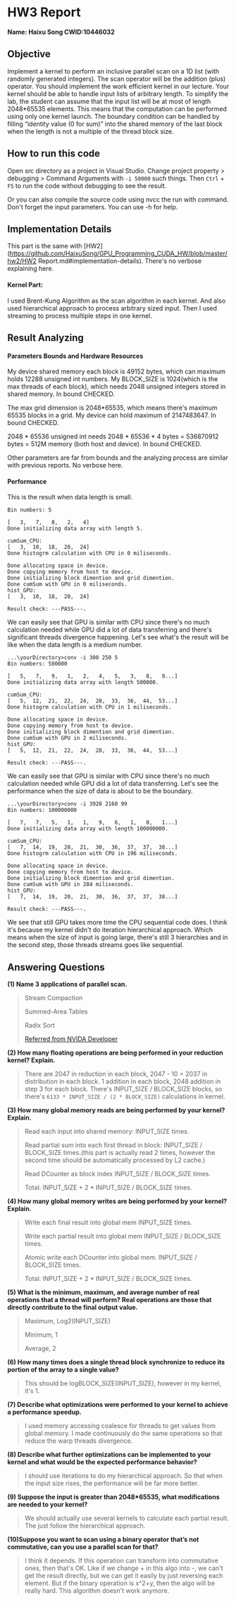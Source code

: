 # HW3 Report

**Name: Haixu Song CWID:10446032**

## Objective

Implement a kernel to perform an inclusive parallel scan on a 1D list (with randomly generated integers). The scan operator will be the addition (plus) operator. You should implement the work efficient kernel in our lecture. Your kernel should be able to handle input lists of arbitrary length. To simplify the lab, the student can assume that the input list will be at most of length 2048*65535 elements. This means that the computation can be performed using only one kernel launch. The boundary condition can be handled by filling “identity value (0 for sum)” into the shared memory of the last block when the length is not a multiple of the thread block size.

## How to run this code

Open src directory as a project in Visual Studio. Change project property > debugging > Command Arguments with `-i 50000` such things. Then `Ctrl` + `F5` to run the code without debugging to see the result. 

Or you can also compile the source code using nvcc the run with command. Don't forget the input parameters. You can use -h for help.

## Implementation Details

This part is the same with [HW2](https://github.com/HaixuSong/GPU_Programming_CUDA_HW/blob/master/hw2/HW2 Report.md#implementation-details). There's no verbose explaining here.

#### Kernel Part:

I used Brent-Kung Algorithm as the scan algorithm in each kernel. And also used hierarchical approach to process arbitrary sized input. Then I used streaming to process multiple steps in one kernel.

## Result Analyzing

#### Parameters Bounds and Hardware Resources

My device shared memory each block is 49152 bytes, which can maximum holds 12288 unsigned int numbers. My BLOCK_SIZE is 1024(which is the max threads of each block), which needs 2048 unsigned integers stored in shared memory. In bound CHECKED.

The max grid dimension is 2048*65535, which means there's maximum 65535 blocks in a grid. My device can hold maximum of 2147483647. In bound CHECKED.

2048 * 65536 unsigned int needs 2048 * 65536 * 4 bytes = 536870912 bytes = 512M memory (both host and device). In bound CHECKED.

Other parameters are far from bounds and the analyzing process are similar with previous reports. No verbose here.

#### Performance

This is the result when data length is small.

```
Bin numbers: 5

[   3,   7,   8,   2,   4]
Done initializing data array with length 5.

cumSum_CPU:
[   3,  10,  18,  20,  24]
Done histogrm calculation with CPU in 0 miliseconds.

Done allocating space in device.
Done copying memory from host to device.
Done initializing block dimention and grid dimention.
Done cumSum with GPU in 0 miliseconds.
hist_GPU:
[   3,  10,  18,  20,  24]

Result check: ---PASS---.
```

We can easily see that GPU is similar with CPU since there's no much calculation needed while GPU did a lot of data transferring and there's significant threads divergence happening. Let's see what's the result will be like when the data length is a medium number.

```
...\yourDirectory>conv -i 300 250 5
Bin numbers: 500000

[   5,   7,   9,   1,   2,   4,   5,   3,   8,   9...]
Done initializing data array with length 500000.

cumSum_CPU:
[   5,  12,  21,  22,  24,  28,  33,  36,  44,  53...]
Done histogrm calculation with CPU in 1 miliseconds.

Done allocating space in device.
Done copying memory from host to device.
Done initializing block dimention and grid dimention.
Done cumSum with GPU in 2 miliseconds.
hist_GPU:
[   5,  12,  21,  22,  24,  28,  33,  36,  44,  53...]

Result check: ---PASS---.
```

We can easily see that GPU is similar with CPU since there's no much calculation needed while GPU did a lot of data transferring. Let's see the performance when the size of data is about to be the boundary.

```
...\yourDirectory>conv -i 3920 2160 99
Bin numbers: 100000000

[   7,   7,   5,   1,   1,   9,   6,   1,   0,   1...]
Done initializing data array with length 100000000.

cumSum_CPU:
[   7,  14,  19,  20,  21,  30,  36,  37,  37,  38...]
Done histogrm calculation with CPU in 196 miliseconds.

Done allocating space in device.
Done copying memory from host to device.
Done initializing block dimention and grid dimention.
Done cumSum with GPU in 284 miliseconds.
hist_GPU:
[   7,  14,  19,  20,  21,  30,  36,  37,  37,  38...]

Result check: ---PASS---.
```

We see that still GPU takes more time the CPU sequential code does. I think it's because my kernel didn't do iteration hierarchical approach. Which means when the size of input is going large, there's still 3 hierarchies and in the second step, those threads streams goes like sequential. 

## Answering Questions

**(1) Name 3 applications of parallel scan.**

> Stream Compaction
>
> Summed-Area Tables
>
> Radix Sort
>
> [Referred from NVIDA Developer](https://developer.nvidia.com/gpugems/gpugems3/part-vi-gpu-computing/chapter-39-parallel-prefix-sum-scan-cuda)

**(2) How many floating operations are being performed in your reduction kernel? Explain.**

> There are 2047 in reduction in each block, 2047 - 10 = 2037 in distribution in each block. 1 addition in each block, 2048 addition in step 3 for each block. There's INPUT_SIZE / BLOCK_SIZE blocks, so there's `6133 * INPUT_SIZE / (2 * BLOCK_SIZE)` calculations in kernel.

**(3) How many global memory reads are being performed by your kernel? Explain.**

> Read each input into shared memory: INPUT_SIZE times.
>
> Read partial sum into each first thread in block: INPUT_SIZE / BLOCK_SIZE times.(this part is actually read 2 times, however the second time should be automatically processed by L2 cache.)
>
> Read DCounter as block index INPUT_SIZE / BLOCK_SIZE times.
>
> Total: INPUT_SIZE + 2 * INPUT_SIZE / BLOCK_SIZE times.

**(4) How many global memory writes are being performed by your kernel? Explain.**

> Write each final result into global mem INPUT_SIZE times.
>
> Write each partial result into global mem INPUT_SIZE / BLOCK_SIZE times.
>
> Atomic write each DCounter into global mem. INPUT_SIZE / BLOCK_SIZE times.
>
> Total: INPUT_SIZE + 2 * INPUT_SIZE / BLOCK_SIZE times.

**(5) What is the minimum, maximum, and average number of real operations that a thread will perform? Real operations are those that directly contribute to the final output value.**

> Maximum, Log2(INPUT_SIZE)
>
> Minimum, 1
>
> Average, 2

**(6) How many times does a single thread block synchronize to reduce its portion of the array to a single value?**

> This should be logBLOCK_SIZE(INPUT_SIZE), however in my kernel, it's 1.

**(7) Describe what optimizations were performed to your kernel to achieve a performance speedup.**

> I used memory accessing coalesce for threads to get values from global memory. I made continuously do the same operations so that reduce the warp threads divergence.

**(8) Describe what further optimizations can be implemented to your kernel and what would be the expected performance behavior?**

> I should use iterations to do my hierarchical approach. So that when the input size rises, the performance will be far more better. 

**(9) Suppose the input is greater than 2048*65535, what modifications are needed to your kernel?**

> We should actually use several kernels to calculate each partial result. The just follow the hierarchical approach. 

**(10)Suppose you want to scan using a binary operator that’s not commutative, can you use a parallel scan for that?**

> I think it depends. If this operation can transform into commutative ones, then that's OK. Like if we change + in this algo into -, we can't get the result directly, but we can get it easily by just reversing each element. But if the binary operation is x^2+y, then the algo will be really hard. This algorithm doesn't work anymore.